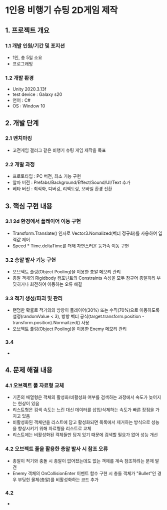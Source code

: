 # 1인용 비행기 슈팅 2D게임 제작
## 1. 프로젝트 개요
### 1.1 개발 인원/기간 및 포지션
- 1인, 총 5일 소요
- 프로그래밍
### 1.2 개발 환경
- Unity 2020.3.13f
- test device : Galaxy s20
- 언어 : C#
- OS : Window 10			
## 2. 개발 단계
### 2.1 벤치마킹
- 고전게임 갤러그 같은 비행기 슈팅 게임 제작을 목표 
### 2.2 개발 과정
- 프로토타입 : PC 버전, 최소 기능 구현
- 알파 버전 : Prefabs/Background/Effect/Sound/UI/Text 추가
- 베타 버전 : 최적화, 디버깅, 리팩토링, 모바일 환경 전환 
## 3. 핵심 구현 내용 
### 3.1 2d 환경에서 플레이어 이동 구현
- Transform.Translate() 인자로 Vector3.Nomalized(벡터 정규화)를 사용하여 입력값 제어
- Speed * Time.deltaTime를 더해 자연스러운 등가속 이동 구현
### 3.2 총알 발사 기능 구현
- 오브젝트 풀링(Object Pooling)을 이용한 총알 메모리 관리
- 총알 객체의 Rigidbody 컴포넌트의 Constraints 속성을 모두 잠구어 총알끼리 부딪히거나 회전하여 이동하는 오류 해결
### 3.3 적기 생성/파괴 및 관리
- 랜덤한 확률로 적기의의 방향이 플레이어(30%) 또는 수직(70%)으로 이동하도록 설정(randomValue < 3), 방향 벡터 공식(target.transform.position  - transform.position).Normailzed() 사용 
- 오브젝트 풀링(Object Pooling)을 이용한 Enemy 메모리 관리
### 3.4 
- 
## 4. 문제 해결 내용
### 4.1 오브젝트 풀 자료형 교체
- 기존의 배열형은 객체의 활성화/비활성화  여부를 검색하는 과정에서 속도가 늦어지는 현상이 있음
- 리스트형은 검색 속도는 느린 대신 데이터를 삽입/삭제하는 속도가 빠른 장점을 가지고 있음
- 비활성화된 객체만을 리스트에 담고 활성화되면 목록에서 제거하는 방식으로 성능을 향상시키기 위해 자료형을 리스트로 교체
- 리스트에는 비활성화된 객체들만 담겨 있기 때문에 검색할 필요가 없어 성능 개선
### 4.2 오브젝트 풀을 활용한 총알 발사 시 참조 오류
- 총알이 적기와 충돌 시 총알이 없어졌는데도 없는 객체를 계속 참조하려는 문제 발견
- Enemy 객체의 OnCollisionEnter 이벤트 함수 구현 시 충돌 객체가 "Bullet"인 경우 부딪힌 물체(총알)를 비활성화하는 코드 추가
### 4.2 
- 
